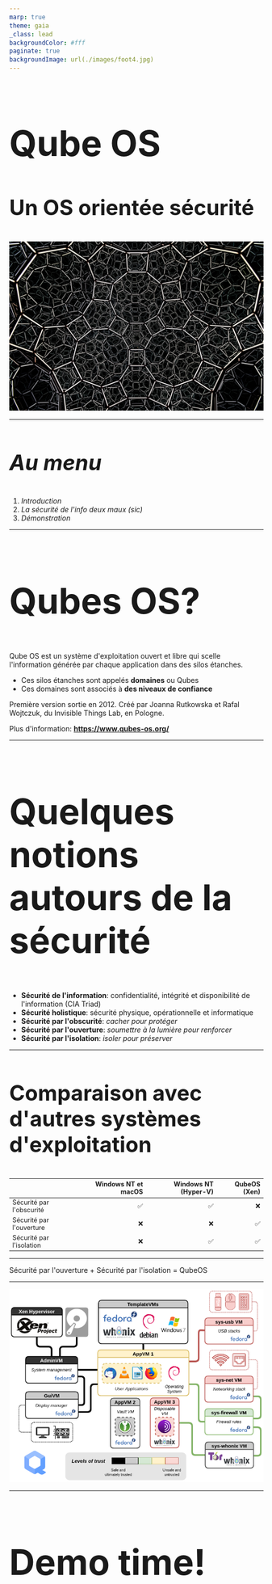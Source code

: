 ```yaml
---
marp: true
theme: gaia
_class: lead
backgroundColor: #fff
paginate: true
backgroundImage: url(./images/foot4.jpg)
---
```


<!-- _paginate: -->

<style scoped> h2{ font-size: 700%; font-weight: }</style>
<style scoped> h3{ font-size: 300%; font-weight: }</style>

## Qube OS
### Un OS orientée sécurité

<!-- _backgroundImage:  -->
<!-- _color: white  -->
<!-- _paginate: -->

![bg 100%](./images/recursive.jpg)

---

<style scoped> { font-size: 350%; }</style>

### *Au menu*

1. *Introduction*
2. *La sécurité de l'info deux maux (sic)*
3. *Démonstration*

---

## Qubes OS?

Qube OS est un système d'exploitation ouvert et libre qui scelle l'information générée par chaque application dans des silos étanches.

* Ces silos étanches sont appelés **domaines** ou Qubes
* Ces domaines sont associés à **des niveaux de confiance**

Première version sortie en 2012. Créé par Joanna Rutkowska et Rafal Wojtczuk, du Invisible Things Lab, en Pologne.

Plus d'information: **https://www.qubes-os.org/**

---

## Quelques notions autours de la sécurité
- **Sécurité de l'information**: confidentialité, intégrité et disponibilité de l'information (CIA Triad)
- **Sécurité holistique**: sécurité physique, opérationnelle et informatique
- **Sécurité par l'obscurité**: *cacher pour protéger*
- **Sécurité par l'ouverture**: *soumettre à la lumière pour renforcer*
- **Sécurité par l'isolation**: *isoler pour préserver*

---

### Comparaison avec d'autres systèmes d'exploitation

<style scoped>table { font-size: 90%; }</style>

|                          | Windows NT et macOS | Windows NT (Hyper-V) |       QubeOS (Xen) |
| ------------------------ | ------------------: | -------------------: | -----------------: |
| Sécurité par l'obscurité |  :white_check_mark: |   :white_check_mark: |                :x: |
| Sécurité par l'ouverture |                 :x: |                  :x: | :white_check_mark: |
| Sécurité par l'isolation |                 :x: |   :white_check_mark: | :white_check_mark: |


---

<style scoped> { font-size: 500%; }</style>

Sécurité par l'ouverture +
Sécurité par l'isolation  =
QubeOS

---

![bg 70%](./images/qubes-trust-level-architecture.png)

---

<style scoped> h2{ font-size: 500%; font-weight: }</style>

## Demo time!
